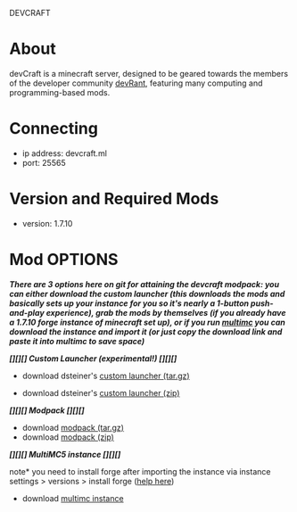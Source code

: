 DEVCRAFT

# About
  devCraft is a minecraft server, designed to be geared towards the members of the developer community <a href="https://devrant.io">devRant</a>, featuring many computing and programming-based mods.

# Connecting
- ip address: devcraft.ml
- port: 25565

# Version and Required Mods
- version: 1.7.10

# Mod OPTIONS
<p><i><b>There are 3 options here on git for attaining the devcraft modpack: you can either download the custom launcher (this downloads the mods and basically sets up your instance for you so it's nearly a 1-button push-and-play experience), grab the mods by themselves (if you already have a 1.7.10 forge instance of minecraft set up), or if you run <a href="https://multimc.org/">multimc</a> you can download the instance and import it (or just copy the download link and paste it into multimc to save space)</b></i></p>
<p><b><i>[][][] Custom Launcher (experimental!) [][][]</i></b></p>

- download dsteiner's <a href="https://github.com/parkcitymedia/devCraft/raw/master/devStuff/CUSTOM-LAUNCHER.tar.gz">custom launcher (tar.gz)</a>

- download dsteiner's <a href ="https://github.com/parkcitymedia/devCraft/raw/master/devStuff/CUSTOM-LAUNCHER.zip">custom launcher (zip)</a>

<p><b><i>[][][] Modpack [][][]</p></b></i>

- download <a href="https://github.com/parkcitymedia/devCraft/raw/master/devStuff/mods.tar.gz">modpack (tar.gz)</a>
- download <a href ="https://github.com/parkcitymedia/devCraft/raw/master/devStuff/mods.zip">modpack (zip)</a>

<p><b><i>[][][] MultiMC5 instance [][][]</p></b></i>

note* you need to install forge after importing the instance via instance settings > versions > install forge (<a href="">help here</a>)
- download <a href="https://github.com/parkcitymedia/devCraft/raw/master/devStuff/devCraft-MultiMC.zip">multimc instance</a>
